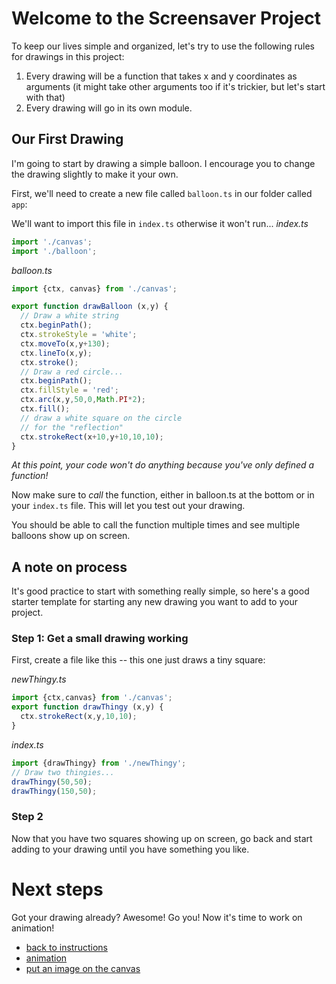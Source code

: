 # Welcome to the Screensaver Project

To keep our lives simple and organized, let's try to use the following rules for drawings in this project:

1. Every drawing will be a function that takes x and y coordinates as arguments (it might take other arguments too if it's trickier, but let's start with that)
2. Every drawing will go in its own module.

## Our First Drawing

I'm going to start by drawing a simple balloon. I encourage you to change the drawing slightly to make it your own.

First, we'll need to create a new file called `balloon.ts` in our folder called `app`:

We'll want to import this file in `index.ts` otherwise it won't run...
*index.ts*

```typescript
import './canvas';
import './balloon';
```

*balloon.ts*

```typescript
import {ctx, canvas} from './canvas';

export function drawBalloon (x,y) {
  // Draw a white string
  ctx.beginPath();
  ctx.strokeStyle = 'white';
  ctx.moveTo(x,y+130);
  ctx.lineTo(x,y);
  ctx.stroke();
  // Draw a red circle...
  ctx.beginPath();
  ctx.fillStyle = 'red';
  ctx.arc(x,y,50,0,Math.PI*2);
  ctx.fill();
  // draw a white square on the circle
  // for the "reflection"
  ctx.strokeRect(x+10,y+10,10,10);  
}
```

*At this point, your code won't do anything because you've only defined a function!*

Now make sure to *call* the function, either in balloon.ts at the bottom or in your `index.ts` file. This will let you test out your drawing.

You should be able to call the function multiple times and see multiple balloons show up on screen.

## A note on process

It's good practice to start with something really simple, so here's a good starter template for starting any new drawing you want to add to your project.

### Step 1: Get a small drawing working

First, create a file like this -- this one just draws a tiny square:

*newThingy.ts*

```typescript
import {ctx,canvas} from './canvas';
export function drawThingy (x,y) {
  ctx.strokeRect(x,y,10,10);
}
```

*index.ts*

```typescript
import {drawThingy} from './newThingy';
// Draw two thingies...
drawThingy(50,50);
drawThingy(150,50);
```

### Step 2

Now that you have two squares showing up on screen, go back and start adding to your drawing until you have something you like.

# Next steps

Got your drawing already? Awesome! Go you! Now it's time to work on animation!

- [back to instructions](./instructions.md)
- [animation](./animation.md)
- [put an image on the canvas](./image.md)

